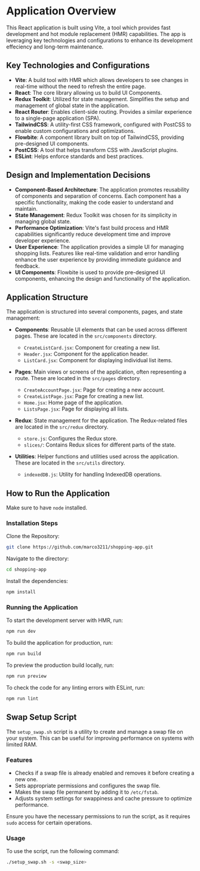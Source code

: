 # Application Overview 

This React application is built using Vite, a tool which provides fast development and hot module replacement (HMR) capabilities. The app is leveraging key technologies and configurations to enhance its development effeciency and long-term maintenance. 

## Key Technologies and Configurations

- **Vite**: A build tool with HMR which allows developers to see changes in real-time without the need to refresh the entire page.
- **React**: The core library allowing us to build UI Components.
- **Redux Toolkit**: Utilized for state management. Simplifies the setup and management of global state in the application.
- **React Router**: Enables client-side routing. Provides a similar experience to a single-page application (SPA).
- **TailwindCSS**: A utility-first CSS framework, configured with PostCSS to enable custom configurations and optimizations.
- **Flowbite**: A component library built on top of TailwindCSS, providing pre-designed UI components.
- **PostCSS**: A tool that helps transform CSS with JavaScript plugins.
- **ESLint**: Helps enforce standards and best practices.

## Design and Implementation Decisions

- **Component-Based Architecture**: The application promotes reusability of components and separation of concerns. Each component has a specific functionality, making the code easier to understand and maintain.
- **State Management**: Redux Toolkit was chosen for its simplicity in managing global state.
- **Performance Optimization**: Vite's fast build process and HMR capabilities significantly reduce development time and improve developer experience.
- **User Experience**: The application provides a simple UI for managing shopping lists. Features like real-time validation and error handling enhance the user experience by providing immediate guidance and feedback.
- **UI Components**: Flowbite is used to provide pre-designed UI components, enhancing the design and functionality of the application.

## Application Structure

The application is structured into several components, pages, and state management:

- **Components**: Reusable UI elements that can be used across different pages. These are located in the `src/components` directory.
  - `CreateListCard.jsx`: Component for creating a new list.
  - `Header.jsx`: Component for the application header.
  - `ListCard.jsx`: Component for displaying individual list items.

- **Pages**: Main views or screens of the application, often representing a route. These are located in the `src/pages` directory.
  - `CreateAccountPage.jsx`: Page for creating a new account.
  - `CreateListPage.jsx`: Page for creating a new list.
  - `Home.jsx`: Home page of the application.
  - `ListsPage.jsx`: Page for displaying all lists.

- **Redux**: State management for the application. The Redux-related files are located in the `src/redux` directory.
  - `store.js`: Configures the Redux store.
  - `slices/`: Contains Redux slices for different parts of the state.

- **Utilities**: Helper functions and utilities used across the application. These are located in the `src/utils` directory.
  - `indexedDB.js`: Utility for handling IndexedDB operations.

## How to Run the Application

Make sure to have `node` installed.

### Installation Steps 

Clone the Repository: 

```bash
git clone https://github.com/marco3211/shopping-app.git
```

Navigate to the directory: 

```bash
cd shopping-app
```

Install the dependencies: 

```bash
npm install 
```

### Running the Application

To start the development server with HMR, run: 

```bash
npm run dev
```

To build the application for production, run: 

```bash
npm run build
```

To preview the production build locally, run: 

```bash
npm run preview
```

To check the code for any linting errors with ESLint, run:

```bash
npm run lint
```

## Swap Setup Script

The `setup_swap.sh` script is a utility to create and manage a swap file on your system. This can be useful for improving performance on systems with limited RAM.

### Features

- Checks if a swap file is already enabled and removes it before creating a new one.
- Sets appropriate permissions and configures the swap file.
- Makes the swap file permanent by adding it to `/etc/fstab`.
- Adjusts system settings for swappiness and cache pressure to optimize performance.

Ensure you have the necessary permissions to run the script, as it requires `sudo` access for certain operations.

### Usage

To use the script, run the following command:

```bash
./setup_swap.sh -s <swap_size>
```
